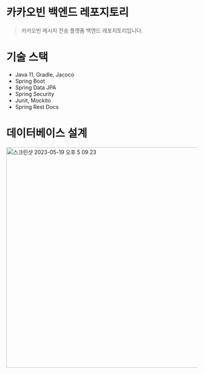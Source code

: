 # 카카오빈 백엔드 레포지토리

> 카카오빈 메시지 전송 플랫폼 백엔드 레포지토리입니다.

# 기술 스택

* Java 11, Gradle, Jacoco
* Spring Boot
* Spring Data JPA
* Spring Security
* Junit, Mockito
* Spring Rest Docs

# 데이터베이스 설계

<img width="580" alt="스크린샷 2023-05-19 오후 5 09 23" src="https://github.com/Kakao-X-Gachon-KakaoBean/KakaoBean-Backend/assets/76802855/d1bb2067-9dc0-4593-bf9e-4051fcd74030">
